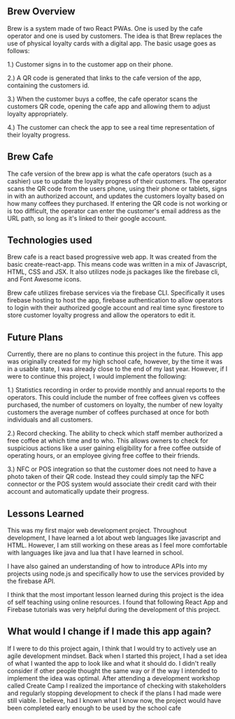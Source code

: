 ## Brew Overview

Brew is a system made of two React PWAs. One is used by the cafe operator and one is used by customers. The idea is that Brew replaces the use of physical loyalty cards with a digital app. The basic usage goes as follows:

  1.) Customer signs in to the customer app on their phone.  
  
  2.) A QR code is generated that links to the cafe version of the app, containing the customers id.  
  
  3.) When the customer buys a coffee, the cafe operator scans the customers QR code, opening the cafe app and allowing them to adjust           loyalty appropriately. 
  
  4.) The customer can check the app to see a real time representation of their loyalty progress. 
  
## Brew Cafe
The cafe version of the brew app is what the cafe operators (such as a cashier) use to update the loyalty progress of their customers. The operator scans the QR code from the users phone, using their phone or tablets, signs in with an authorized account, and updates the customers loyalty based on how many coffees they purchased. If entering the QR code is not working or is too difficult, the operator can enter the customer's email address as the URL path, so long as it's linked to their google account.

## Technologies used
Brew cafe is a react based progressive web app. It was created from the basic create-react-app. This means code was written in a mix of Javascript, HTML, CSS and JSX. It also utilizes node.js packages like the firebase cli, and Font Awesome icons. 

Brew cafe utilizes firebase services via the firebase CLI. Specifically it uses firebase hosting to host the app, firebase authentication to allow operators to login with their authorized google account and real time sync firestore to store customer loyalty progress and allow the operators to edit it.

## Future Plans
Currently, there are no plans to continue this project in the future. This app was originally created for my high school cafe, however, by the time it was in a usable state, I was already close to the end of my last year. However, if I were to continue this project, I would implement the following:

1.) Statistics recording in order to provide monthly and annual reports to the operators. This could include the number of free coffees given vs coffees purchased, the number of customers on loyalty, the number of new loyalty customers the average number of coffees purchased at once for both individuals and all customers. 

2.) Record checking. The ability to check which staff member authorized a free coffee at which time and to who. This allows owners to check for suspicious actions like a user gaining eligibility for a free coffee outside of operating hours, or an employee giving free coffee to their friends.

3.) NFC or POS integration so that the customer does not need to have a photo taken of their QR code. Instead they could simply tap the NFC connector or the POS system would associate their credit card with their account and automatically update their progress.

## Lessons Learned
This was my first major web development project. Throughout development, I have learned a lot about web languages like javascript and HTML. However, I am still working on these areas as I feel more comfortable with languages like java and lua that I have learned in school. 

I have also gained an understanding of how to introduce APIs into my projects using node.js and specifically how to use the services provided by the firebase API. 

I think that the most important lesson learned during this project is the idea of self teaching using online resources. I found that following React App and Firebase tutorials was very helpful during the development of this project.

## What would I change if I made this app again?
If I were to do this project again, I think that I would try to actively use an agile development mindset. Back when I started this project, I had a set idea of what I wanted the app to look like and what it should do. I didn't really consider if other people thought the same way or if the way I intended to implement the idea was optimal. After attending a development workshop called Create Camp I realized the importance of checking with stakeholders and regularly stopping development to check if the plans I had made were still viable. I believe, had I known what I know now, the project would have been completed early enough to be used by the school cafe
